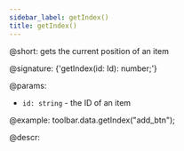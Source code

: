 ```yaml
---
sidebar_label: getIndex()
title: getIndex()
---          
```


@short: gets the current position of an item

@signature: {'getIndex(id: Id): number;'}

@params:
- `id: string` - the ID of an item

@example:
toolbar.data.getIndex("add_btn");

@descr:
